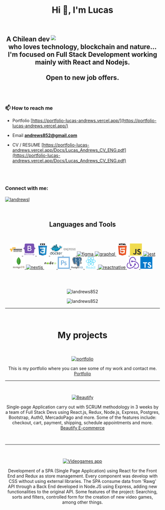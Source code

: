 <h1 align="center">Hi 👋, I'm Lucas</h1></br>

<div ><img src="https://raw.githubusercontent.com/abhisheknaiidu/abhisheknaiidu/master/code.gif" width="355px" align="right" />

<h2 align="center">A Chilean dev who loves technology, blockchain and nature... I'm focused on Full Stack Development working mainly with React and Nodejs.
</br></br>
Open to new job offers.
</div>

</br>
</br>

<h3>📫 How to reach me</h3>

- Portfolio [https://portfolio-lucas-andrews.vercel.app/](https://portfolio-lucas-andrews.vercel.app/)

- Email **andrews852@gmail.com**

- CV / RESUME [https://portfolio-lucas-andrews.vercel.app/Docs/Lucas_Andrews_CV_ENG.pdf](https://portfolio-lucas-andrews.vercel.app/Docs/Lucas_Andrews_CV_ENG.pdf)
</br>
</br>

<h3 align="left">Connect with me:</h3>
<p align="left">
<a href="https://linkedin.com/in/landrewsl" target="blank"><img align="center" src="https://raw.githubusercontent.com/rahuldkjain/github-profile-readme-generator/master/src/images/icons/Social/linked-in-alt.svg" alt="landrewsl" height="30" width="40" /></a>
</p>

</br>

<h2 align="center">Languages and Tools</h2>
</br>
<p align="center"> <a href="https://aws.amazon.com" target="_blank" rel="noreferrer"> <img src="https://raw.githubusercontent.com/devicons/devicon/master/icons/amazonwebservices/amazonwebservices-original-wordmark.svg" alt="aws" width="40" height="40"/> </a> <a href="https://getbootstrap.com" target="_blank" rel="noreferrer"> <img src="https://raw.githubusercontent.com/devicons/devicon/master/icons/bootstrap/bootstrap-plain-wordmark.svg" alt="bootstrap" width="40" height="40"/> </a> <a href="https://www.w3schools.com/css/" target="_blank" rel="noreferrer"> <img src="https://raw.githubusercontent.com/devicons/devicon/master/icons/css3/css3-original-wordmark.svg" alt="css3" width="40" height="40"/> </a> <a href="https://www.docker.com/" target="_blank" rel="noreferrer"> <img src="https://raw.githubusercontent.com/devicons/devicon/master/icons/docker/docker-original-wordmark.svg" alt="docker" width="40" height="40"/> </a> <a href="https://expressjs.com" target="_blank" rel="noreferrer"> <img src="https://raw.githubusercontent.com/devicons/devicon/master/icons/express/express-original-wordmark.svg" alt="express" width="40" height="40"/> </a> <a href="https://www.figma.com/" target="_blank" rel="noreferrer"> <img src="https://www.vectorlogo.zone/logos/figma/figma-icon.svg" alt="figma" width="40" height="40"/> </a> <a href="https://graphql.org" target="_blank" rel="noreferrer"> <img src="https://www.vectorlogo.zone/logos/graphql/graphql-icon.svg" alt="graphql" width="40" height="40"/> </a> <a href="https://www.w3.org/html/" target="_blank" rel="noreferrer"> <img src="https://raw.githubusercontent.com/devicons/devicon/master/icons/html5/html5-original-wordmark.svg" alt="html5" width="40" height="40"/> </a> <a href="https://developer.mozilla.org/en-US/docs/Web/JavaScript" target="_blank" rel="noreferrer"> <img src="https://raw.githubusercontent.com/devicons/devicon/master/icons/javascript/javascript-original.svg" alt="javascript" width="40" height="40"/> </a> <a href="https://jestjs.io" target="_blank" rel="noreferrer"> <img src="https://www.vectorlogo.zone/logos/jestjsio/jestjsio-icon.svg" alt="jest" width="40" height="40"/> </a> <a href="https://www.mongodb.com/" target="_blank" rel="noreferrer"> <img src="https://raw.githubusercontent.com/devicons/devicon/master/icons/mongodb/mongodb-original-wordmark.svg" alt="mongodb" width="40" height="40"/> </a> <a href="https://nextjs.org/" target="_blank" rel="noreferrer"> <img src="https://cdn.worldvectorlogo.com/logos/nextjs-2.svg" alt="nextjs" width="40" height="40"/> </a> <a href="https://nodejs.org" target="_blank" rel="noreferrer"> <img src="https://raw.githubusercontent.com/devicons/devicon/master/icons/nodejs/nodejs-original-wordmark.svg" alt="nodejs" width="40" height="40"/> </a> <a href="https://www.photoshop.com/en" target="_blank" rel="noreferrer"> <img src="https://raw.githubusercontent.com/devicons/devicon/master/icons/photoshop/photoshop-line.svg" alt="photoshop" width="40" height="40"/> </a> <a href="https://www.postgresql.org" target="_blank" rel="noreferrer"> <img src="https://raw.githubusercontent.com/devicons/devicon/master/icons/postgresql/postgresql-original-wordmark.svg" alt="postgresql" width="40" height="40"/> </a> <a href="https://reactjs.org/" target="_blank" rel="noreferrer"> <img src="https://raw.githubusercontent.com/devicons/devicon/master/icons/react/react-original-wordmark.svg" alt="react" width="40" height="40"/> </a> <a href="https://reactnative.dev/" target="_blank" rel="noreferrer"> <img src="https://reactnative.dev/img/header_logo.svg" alt="reactnative" width="40" height="40"/> </a> <a href="https://redux.js.org" target="_blank" rel="noreferrer"> <img src="https://raw.githubusercontent.com/devicons/devicon/master/icons/redux/redux-original.svg" alt="redux" width="40" height="40"/> </a> <a href="https://www.typescriptlang.org/" target="_blank" rel="noreferrer"> <img src="https://raw.githubusercontent.com/devicons/devicon/master/icons/typescript/typescript-original.svg" alt="typescript" width="40" height="40"/> </a> </p>
</br>
</br>

<div align="center">
<p align=""> <img src="https://komarev.com/ghpvc/?username=landrews852&label=Profile%20views&color=0e75b6&style=flat" alt="landrews852" /> </p>

<p><img align="" src="https://github-readme-stats.vercel.app/api/top-langs/?username=landrews852&layout=compact&bg_color=000000&title_color=f5f5f5&text_color=f5f5f5" alt="landrews852" /></p>

</div>
<hr>
</br>
<h1 align="center">
My projects
</h1>

</br>

<div align='center'>
<p>
<a href="https://github.com/landrews852/Portfolio-Lucas-Andrews" target="_blank" rel="noopener noreferrer" ><img width="296" height="190" src="https://denvercoder1-github-readme-stats.vercel.app/api/pin/?username=landrews852&repo=Portfolio-Lucas-Andrews&bg_color=0.25turn,3f87a6,ebf8e1,f69d3c&title_color=6b1111&text_color=000000&show_icons=false" alt="portfolio" align="center"></a>
</br>

This is my portfolio where you can see some of my work and contact me. [Portfolio](https://portfolio-lucas-andrews.vercel.app/)
</p>
</div>

<hr>
</br>
<div align='center'>
<p>
<a href="https://github.com/landrews852/Portfolio-Lucas-Andrews" target="_blank" rel="noopener noreferrer"><img width="296" height="190" src="https://denvercoder1-github-readme-stats.vercel.app/api/pin/?username=landrews852&repo=PG-2-Beautify&bg_color=0.25turn,3f87a6,ebf8e1,f69d3c&title_color=6b1111&text_color=000000&show_icons=false" alt="Beautify"></a>

Single-page Application carry out with SCRUM methodology in 3 weeks by a team of Full Stack Devs using React.js, Redux, Node.js, Express, Postgres, Bootstrap, Auth0, MercadoPago and more. Some of the features include: checkout, cart, payment, shipping, schedule appointments and more. [Beautify E-commerce](https://beautify-three.vercel.app/)
</p>

</br>
<hr>
</br>
<div align='center'>
<p>
<a href="https://github.com/landrews852/Portfolio-Lucas-Andrews" target="_blank" rel="noopener noreferrer"><img width="296" height="190" src="https://denvercoder1-github-readme-stats.vercel.app/api/pin/?username=landrews852&repo=PI-Videogames&bg_color=0.25turn,3f87a6,ebf8e1,f69d3c&title_color=6b1111&text_color=000000&show_icons=false" alt="Videogames app" /></a>
  
Development of a SPA (Single Page Application) using React for the Front End and Redux as store management. Every component was develop with CSS without using external libraries. The SPA consume data from 'Rawg' API through a Back End developed in Node.JS using Express, adding new functionalities to the original API. Some features of the project: Searching, sorts and filters, controlled form for the creation of new video games, among other things.
</p>
</div>

